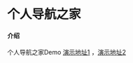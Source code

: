 # 个人导航之家

#### 介绍
个人导航之家Demo [演示地址1](https://linkes.gitee.io/home/) ，[演示地址2](https://mason2woods.github.io/home/)
				 
